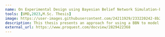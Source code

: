 ```yaml
---
name: On Experimental Design using Bayesian Belief Network Simulation-based Assurance Cases
tools: [UMD,2023,M.Sc. Thesis]
image: https://user-images.githubusercontent.com/24211929/233220242-8b212fb4-2a4b-4a95-bce8-7a59b98b4274.png
description: This thesis presents an approach for using a BBN to model an assurance case and predict the likelihood of its claims.  This can be used to evaluate changes to the experiments that will generate the evidence needed for the assurance case.
external_url: https://www.proquest.com/docview/2829422368
---
```

